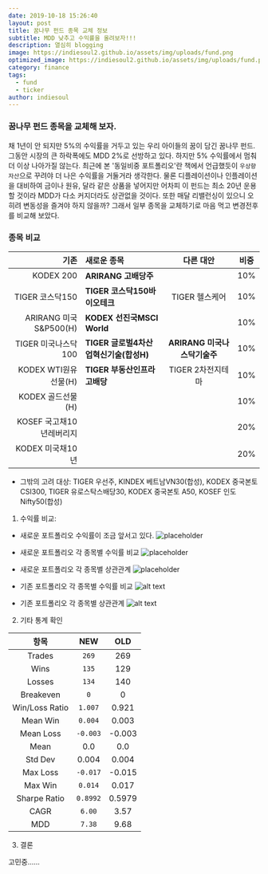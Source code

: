 ```yaml
---
date: 2019-10-18 15:26:40
layout: post
title: 꿈나무 펀드 종목 교체 정보
subtitle: MDD 낮추고 수익률을 올려보자!!!
description: 열심히 blogging
image: https://indiesoul2.github.io/assets/img/uploads/fund.png
optimized_image: https://indiesoul2.github.io/assets/img/uploads/fund.png
category: finance
tags:
  - fund
  - ticker
author: indiesoul
---
```


### 꿈나무 펀드 종목을 교체해 보자.

채 1년이 안 되지만 5%의 수익률을 거두고 있는 우리 아이들의 꿈이 담긴 꿈나무 펀드.
그동안 시장의 큰 하락폭에도 MDD 2%로 선방하고 있다. 하지만 5% 수익률에서 멈춰 더 이상 나아가질 않는다.
최근에 본 '동일비중 포트폴리오'란 책에서 언급했듯이 `우상향 자산`으로 꾸려야 더 나은 수익률을 거둘거라 생각한다.
물론 디플레이션이나 인플레이션을 대비하여 금이나 원유, 달라 같은 상품을 넣어지만 어차피 이 펀드는 최소 20년 운용할 
것이라 MDD가 다소 커지더라도 상관없을 것이다. 또한 매달 리밸런싱이 있으니 오히려 변동성을 즐겨야 하지 않을까?
그래서 일부 종목을 교체하기로 마음 먹고 변경전후를 비교해 보았다.

### 종목 비교

| 기존                    | 새로운 종목                | 다른 대안     | 비중    |
| ----------------------: |  :---------------         | :----------: |  ------ |
| KODEX 200               | **ARIRANG 고배당주**       |              |  10%   |
| TIGER 코스닥150       | **TIGER 코스닥150바이오테크**  |  TIGER 헬스케어  |  10%    |
| ARIRANG 미국S&P500(H) | **KODEX 선진국MSCI World**   |            |  10%   |
| TIGER 미국나스닥100    | **TIGER 글로벌4차산업혁신기술(합성H)** |  **ARIRANG 미국나스닥기술주**           |  10%    |
| KODEX WTI원유선물(H)   | **TIGER 부동산인프라고배당**  |  TIGER 2차전지테마            |  10%    |
| KODEX 골드선물(H)      |                           |              |  10%    |
| KOSEF 국고채10년레버리지 |                        |               |  20%    |
| KODEX 미국채10년       |                           |              |  20%    |

* 그밖의 고려 대상: TIGER 우선주, KINDEX 베트남VN30(합성), KODEX 중국본토CSI300, TIGER 유로스탁스배당30, KODEX 중국본토 A50, KOSEF 인도Nifty50(합성)

1. 수익률 비교: 

- 새로운 포트폴리오 수익률이 조금 앞서고 있다.
![placeholder](https://indiesoul2.github.io/assets/img/uploads/newplot(2).png "새로운 포트폴리오와 비교")

- 새로운 포트폴리오 각 종목별 수익률 비교
![placeholder](https://indiesoul2.github.io/assets/img/uploads/newplot(1).png "새로운 포트폴리오 각 종목별 수익률 비교")

- 새로운 포트폴리오 각 종목별 상관관계
![placeholder](https://indiesoul2.github.io/assets/img/uploads/newplot.png "새로운 포트폴리오 각 종목별 상관관계")

- 기존 포트폴리오 각 종목별 수익률 비교
![alt text](https://indiesoul2.github.io/assets/img/uploads/newplot(4).png "새로운 포트폴리오 각 종목별 수익률 비교")

- 기존 포트폴리오 각 종목별 상관관계
![alt text](https://indiesoul2.github.io/assets/img/uploads/newplot(3).png "종목별 상관관계")

2. 기타 통계 확인

| 항목     |   **NEW**   |  OLD |
| :---:    | :---:   | :---: | 
| Trades    | `269`    | 269  |
| Wins     | `135` | 129 |
| Losses      | `134` | 140 |
| Breakeven | `0` | 0 |
| Win/Loss Ratio | `1.007` | 0.921 | 
| Mean Win | `0.004` | 0.003 |
| Mean Loss | `-0.003` | -0.003 |
| Mean | 0.0 | 0.0 |
| Std Dev | 0.004 | 0.004 |
| Max Loss | `-0.017` | -0.015 |
| Max Win | `0.014` | 0.017 |
| Sharpe Ratio | `0.8992` | 0.5979 |
| CAGR | `6.00` | 3.57 |
| MDD | `7.38` | 9.68 |

3. 결론

고민중......
